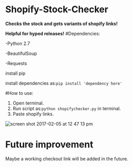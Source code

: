 # Shopify-Stock-Checker
**Checks the stock and gets variants of shopify links!**

**Helpful for hyped releases!**
#Dependencies:

-Python 2.7

-BeautifulSoup

-Requests


install pip

install dependencies as:```pip install 'dependency here'```

#How to use:
1. Open terminal.
2. Run script as:```python shopifychecker.py``` in terminal.
3. Paste shopify links.

![screen shot 2017-02-05 at 12 47 13 pm](https://cloud.githubusercontent.com/assets/22848229/22628869/585dc3e8-eba1-11e6-9735-fe2c4713559f.png)

# Future improvement
Maybe a working checkout link will be added in the future.
